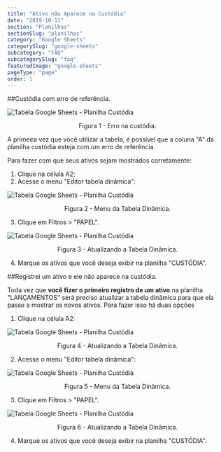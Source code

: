 ```yaml
---
title: "Ativo não Aparece na Custódia"
date: "2019-10-11"
section: "Planilhas"
sectionSlug: "planilhas"
category: "Google Sheets"
categorySlug: "google-sheets"
subcategory: "FAQ"
subcategorySlug: "faq"
featuredImage: "google-sheets"
pageType: "page"
order: 1
---
```


##Custódia com erro de referência.

![Tabela Google Sheets - Planilha Custódia](../img/faq-sheets-001.jpg)

<p class="legenda" style="text-align:center">Figura 1 - Erro na custódia.</p>

A primeira vez que você utilizar a tabela, é possível que a coluna "A" da planilha custódia esteja com um erro de referência.


Para fazer com que seus ativos sejam mostrados corretamente:

1. Clique na célula A2;
2. Acesse o menu "Editor tabela dinâmica":

![Tabela Google Sheets - Planilha Custódia](../img/planilha-custodia-sheets-004.jpg)

<p class="legenda" style="text-align:center">Figura 2 - Menu da Tabela Dinâmica.</p>

3. Clique em Filtros > "PAPEL".

![Tabela Google Sheets - Planilha Custódia](../img/planilha-custodia-sheets-005.jpg)

<p class="legenda" style="text-align:center">Figura 3 - Atualizando a Tabela Dinâmica.</p>

4. Marque os ativos que você deseja exibir na planilha "CUSTÓDIA".

##Registrei um ativo e ele não aparece na custódia.


Toda vez que **você fizer o primeiro registro de um ativo** na planilha "LANÇAMENTOS" será preciso atualizar a tabela dinâmica para que ela passe a mostrar os novos ativos. Para fazer isso há duas opções

1. Clique na célula A2:

![Tabela Google Sheets - Planilha Custódia](../img/planilha-custodia-sheets-002.jpg)

<p class="legenda" style="text-align:center">Figura 4 - Atualizando a Tabela Dinâmica.</p>

2. Acesse o menu "Editor tabela dinâmica":

![Tabela Google Sheets - Planilha Custódia](../img/planilha-custodia-sheets-004.jpg)

<p class="legenda" style="text-align:center">Figura 5 - Menu da Tabela Dinâmica.</p>

3. Clique em Filtros > "PAPEL".

![Tabela Google Sheets - Planilha Custódia](../img/planilha-custodia-sheets-005.jpg)

<p class="legenda" style="text-align:center">Figura 6 - Atualizando a Tabela Dinâmica.</p>

4. Marque os ativos que você deseja exibir na planilha "CUSTÓDIA".


